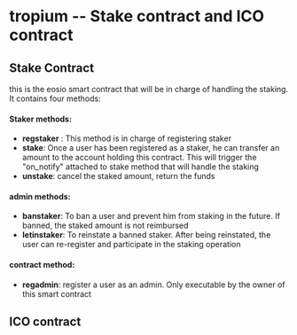 # tropium -- Stake contract and ICO contract

## Stake Contract

this is the eosio smart contract that will be in charge of handling the staking.
It contains four methods:
#### Staker methods:
* __regstaker__ : This method is in charge of registering staker
* __stake__: Once a user has been registered as a staker, he can transfer an amount to the account holding
this contract. This will trigger the "on_notify" attached to stake method that will handle the staking 
* __unstake__: cancel the staked amount, return the funds

#### admin methods:
* __banstaker__: To ban a user and prevent him from staking in the future. If banned, the staked amount is not
reimbursed
* __letinstaker__: To reinstate a banned staker. After being reinstated, the user can re-register and participate 
in the staking operation

#### contract method:
* __regadmin__: register a user as an admin. Only executable by the owner of this smart contract

## ICO contract
